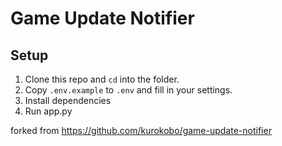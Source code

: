 # Game Update Notifier

## Setup

1. Clone this repo and `cd` into the folder.
2. Copy `.env.example` to `.env` and fill in your settings.
3. Install dependencies
4. Run app.py

forked from https://github.com/kurokobo/game-update-notifier